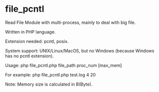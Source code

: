 # file_pcntl

Read File Module with multi-process, mainly to deal with big file.

Written in PHP language.

Extension needed: pcntl, posix.

System support: UNIX/Linux/MacOS, but no Windows (because Windows has no pcntl extension).

Usage: php file_pcntl.php file_path proc_num [max_mem]

For example: php file_pcntl.php test.log 4 20

Note: Memory size is calculated in B(Byte).
